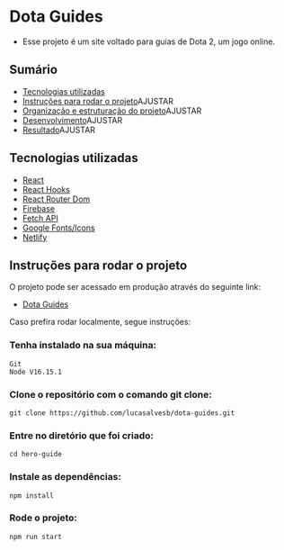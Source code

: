 # Dota Guides 

* Esse projeto é um site voltado para guias de Dota 2, um jogo online.

## Sumário

* [Tecnologias utilizadas](https://github.com/lucasalvesb/dota-guides/#tecnologias-utilizadas)
* [Instruções para rodar o projeto](https://github.com/lucasalvesb/dota-guides/#instrucoes)AJUSTAR
* [Organização e estruturação do projeto](https://github.com/lucasalvesb/dota-guides/#organizacao)AJUSTAR
* [Desenvolvimento](https://github.com/lucasalvesb/dota-guides/#desenvolvimento)AJUSTAR
* [Resultado](https://github.com/lucasalvesb/dota-guides/#resultado)AJUSTAR

## Tecnologias utilizadas

* [React](https://pt-br.reactjs.org/)
* [React Hooks](https://pt-br.reactjs.org/docs/hooks-intro.html)
* [React Router Dom](https://www.npmjs.com/package/react-router-dom)
* [Firebase](https://firebase.google.com/)
* [Fetch API](https://developer.mozilla.org/en-US/docs/Web/API/Fetch_API/Using_Fetch)
* [Google Fonts/Icons](https://fonts.google.com/)
* [Netlify](https://www.netlify.com/)

## Instruções para rodar o projeto

O projeto pode ser acessado em produção através do seguinte link:

* [Dota Guides](https://dota-guides.netlify.app/)

Caso prefira rodar localmente, segue instruções:

### Tenha instalado na sua máquina:
```
Git
Node V16.15.1
```

### Clone o repositório com o comando git clone:

```
git clone https://github.com/lucasalvesb/dota-guides.git
```

### Entre no diretório que foi criado:

```
cd hero-guide
```

### Instale as dependências:

```
npm install
```

### Rode o projeto:

```
npm run start
```
